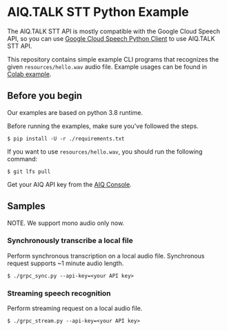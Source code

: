 # AIQ.TALK STT Python Example

The AIQ.TALK STT API is mostly compatible with the Google Cloud Speech API,
so you can use
[Google Cloud Speech Python Client](https://github.com/googleapis/python-speech)
to use AIQ.TALK STT API.

This repository contains simple example CLI programs that recognizes the given
`resources/hello.wav` audio file. Example usages can be found in [Colab example](https://colab.research.google.com/drive/1xT8vJnEcROI7a_4xA8E8sZtsK2_4lh9u#scrollTo=6pTb9KvAgV5E).

## Before you begin

Our examples are based on python 3.8 runtime.

Before running the examples, make sure you've followed the steps.

```shell
$ pip install -U -r ./requirements.txt
```

If you want to use `resources/hello.wav`, you should run the following command:

```
$ git lfs pull
```

Get your AIQ API key from the
[AIQ Console](https://aiq.skelterlabs.com/console).

## Samples

NOTE. We support mono audio only now.

### Synchronously transcribe a local file

Perform synchronous transcription on a local audio file.
Synchronous request supports ~1 minute audio length.

```shell
$ ./grpc_sync.py --api-key=<your API key>
```

### Streaming speech recognition

Perform streaming request on a local audio file.

```shell
$ ./grpc_stream.py --api-key=<your API key>
```
